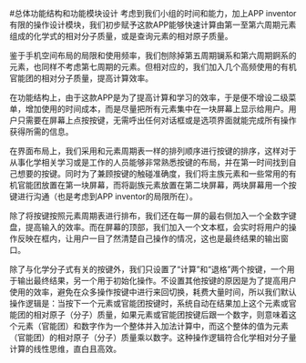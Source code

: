 #总体功能结构和功能模块设计
考虑到我们小组的时间和能力，加上APP inventor有限的操作设计模块，我们初步赋予这款APP能够快速计算由第一至第六周期元素组成的化学式的相对分子质量，或是查询元素的相对原子质量。

鉴于手机空间布局的局限和使用频率，我们刨除掉第五周期镧系和第六周期錒系的元素，也同样不考虑第七周期的元素。但相对应的，我们加入几个高频使用的有机官能团的相对分子质量，提高计算效率。

在功能结构上，由于这款APP是为了提高计算和学习的效率，于是便不增设二级菜单，增加使用的时间成本，而是尽量把所有元素集中在一块屏幕上显示给用户。用户只需要在屏幕上点按按键，无需呼出任何对话框或是选项界面就能完成所有操作获得所需的信息。

在界面布局上，我们采用和元素周期表一样的排列顺序进行按键的排序，这样对于从事化学相关学习或是工作的人员能够非常熟悉按键的布局，并在第一时间找到自己想要的按键。同时为了兼顾按键的触碰准确度，我们将主族元素和一些常用的有机官能团放置在第一块屏幕，而将副族元素放置在第二块屏幕，两块屏幕用一个按键进行沟通（也是考虑到APP inventor的局限所在）。

除了将按键按照元素周期表进行排布，我们还在每一屏的最右侧加入一个全数字键盘，提高输入的效率。而在屏幕的顶部，我们加入一个文本框，会实时将用户的操作反映在框内，让用户一目了然清楚自己操作的情况，这也是最终结果的输出窗口。

除了与化学分子式有关的按键外，我们只设置了“计算”和“退格”两个按键，一个用于输出最终结果，另一个用于初始化操作。不设置其他按键的原因是为了提高用户使用的效率，避免在众多操作按键中进行来回切换，耗费大量时间，所以我们默认操作逻辑是：当按下一个元素或官能团按键时，系统自动在结果加上这个元素或官能团的相对原子（分子）质量，如果元素或官能团按键后跟一个数字，则意味着这个元素（官能团）和数字作为一个整体并入加法计算中，而这个整体的值为元素（官能团）的相对原子（分子）质量乘以数字。这种操作逻辑符合化学相对分子量计算的线性思维，直白且高效。

